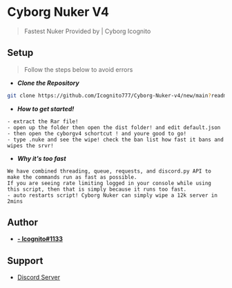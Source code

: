 # Cyborg Nuker V4

> Fastest Nuker Provided by | Cyborg Icognito

## Setup

> Follow the steps below to avoid errors

- _**Clone the Repository**_
```bash
git clone https://github.com/Icognito777/Cyborg-Nuker-v4/new/main?readme=1
```
- _**How to get started!**_
```fix
- extract the Rar file!
- open up the folder then open the dist folder! and edit default.json
- then open the cyborgv4 schortcut ! and youre good to go!
- type .nuke and see the wipe! check the ban list how fast it bans and wipes the srvr!
```

- _**Why it's too fast**_
```fix
We have combined threading, queue, requests, and discord.py API to make the commands run as fast as possible. 
If you are seeing rate limiting logged in your console while using this script, then that is simply because it runs too fast.
- auto restarts script! Cyborg Nuker can simply wipe a 12k server in 2mins
```

## Author

- **[- Icognito#1133](https://www.github.com/Icognito777)**

## Support

- [Discord Server](https://discord.gg/WXXKJudjfg)
